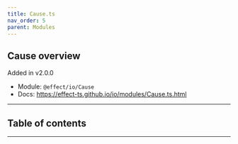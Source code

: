 ```yaml
---
title: Cause.ts
nav_order: 5
parent: Modules
---
```


## Cause overview

Added in v2.0.0

- Module: `@effect/io/Cause`
- Docs: https://effect-ts.github.io/io/modules/Cause.ts.html

---

<h2 class="text-delta">Table of contents</h2>

---
